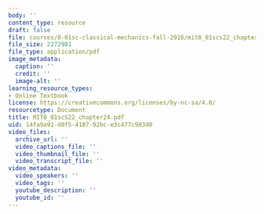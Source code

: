 ```yaml
---
body: ''
content_type: resource
draft: false
file: courses/8-01sc-classical-mechanics-fall-2016/mit8_01scs22_chapter24.pdf
file_size: 2272981
file_type: application/pdf
image_metadata:
  caption: ''
  credit: ''
  image-alt: ''
learning_resource_types:
- Online Textbook
license: https://creativecommons.org/licenses/by-nc-sa/4.0/
resourcetype: Document
title: MIT8_01scS22_chapter24.pdf
uid: 14fa9a91-d0f5-4187-92bc-e3c477c98340
video_files:
  archive_url: ''
  video_captions_file: ''
  video_thumbnail_file: ''
  video_transcript_file: ''
video_metadata:
  video_speakers: ''
  video_tags: ''
  youtube_description: ''
  youtube_id: ''
---
```


